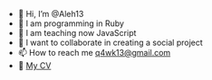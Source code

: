 - 👋 Hi, I’m @Aleh13
- 👀 I am programming in Ruby
- 🌱 I am teaching now JavaScript
- 💞️ I want to collaborate in creating a social project
- 📫 How to reach me q4wk13@gmail.com
- 🧑‍ [My CV](https://github.com/Aleh13/cv)

<!---
Aleh13/Aleh13 is a ✨ special ✨ repository because its `README.md` (this file) appears on your GitHub profile.
You can click the Preview link to take a look at your changes.
--->
